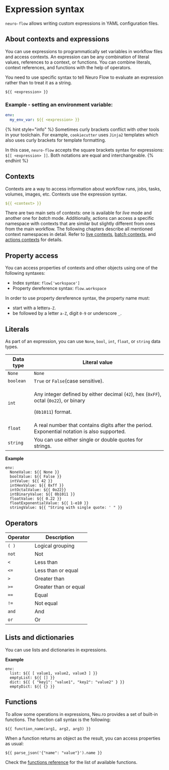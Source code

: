 # Expression syntax

`neuro-flow` allows writing custom expressions in YAML configuration files.

## About contexts and expressions

You can use expressions to programmatically set variables in workflow files and access contexts. An expression can be any combination of literal values, references to a context, or functions. You can combine literals, context references, and functions with the help of operators.

You need to use specific syntax to tell Neuro Flow to evaluate an expression rather than to treat it as a string.

```
${{ <expression> }}
```

### Example - setting an environment variable:

```yaml
env:
  my_env_var: ${{ <expression> }}
```

{% hint style="info" %}
Sometimes curly brackets conflict with other tools in your toolchain. For example, `cookiecutter` uses `Jinja2` templates which also uses curly brackets for template formatting.

In this case, `neuro-flow` accepts the square brackets syntax for expressions: `$[[ <expression> ]]`. Both notations are equal and interchangeable.
{% endhint %}

## Contexts

Contexts are a way to access information about workflow runs, jobs, tasks, volumes, images, etc. Contexts use the expression syntax.

```yaml
${{ <context> }}
```

There are two main sets of contexts: one is available for _live_ mode and another one for _batch_ mode. Additionally, actions can access a specific namespace with contexts that are similar but slightly different from ones from the main workflow. The following chapters describe all mentioned context namespaces in detail. Refer to [live contexts](live-workflow-syntax/live-contexts.md), [batch contexts](batch-workflow-syntax/batch-contexts.md), and [actions contexts](actions-syntax/live-actions-contexts.md) for details.

## Property access

You can access properties of contexts and other objects using one of the following syntaxes:

* Index syntax: `flow['workspace']`
* Property dereference syntax: `flow.workspace`

In order to use property dereference syntax, the property name must:

* start with a letter`a-Z`.
* be followed by a letter `a-Z`, digit `0-9` or underscore `_`.

## Literals

As part of an expression, you can use `None`, `bool`, `int`, `float`, or `string` data types.

| Data type | Literal value                                                                                                                                                     |
| --------- | ----------------------------------------------------------------------------------------------------------------------------------------------------------------- |
| `None`    | `None`                                                                                                                                                            |
| `boolean` | `True` or `False`(case sensitive).                                                                                                                                |
| `int`     | <p>Any integer defined by either decimal (<code>42</code>), hex (<code>0xFF</code>), octal (<code>0o22</code>), or binary</p><p>(<code>0b1011</code>) format.</p> |
| `float`   | A real number that contains digits after the period. Exponential notation is also supported.                                                                      |
| `string`  | You can use either single or double quotes for strings.                                                                                                           |

**Example**

```
env:
  NoneValue: ${{ None }}
  boolValue: ${{ False }}
  intValue: ${{ 42 }}
  intHexValue: ${{ 0xff }}
  intOctalValue: ${{ 0o22}}
  intBinaryValue: ${{ 0b1011 }}
  floatValue: ${{ 0.22 }}
  floatExponentialValue: ${{ 1-e10 }}
  stringValue: ${{ "String with single quote: ' " }}
```

## Operators

| Operator | Description           |
| -------- | --------------------- |
| `( )`    | Logical grouping      |
| `not`    | Not                   |
| `<`      | Less than             |
| `<=`     | Less than or equal    |
| `>`      | Greater than          |
| `>=`     | Greater than or equal |
| `==`     | Equal                 |
| `!=`     | Not equal             |
| `and`    | And                   |
| `or`     | Or                    |

## Lists and dictionaries

You can use lists and dictionaries in expressions.

**Example**

```
env:
  list: ${{ [ value1, value2, value3 ] }}
  emptyList: ${{ [] }}
  dict: ${{ { "key1": "value1", "key2": "value2" } }}
  emptyDict: ${{ {} }}
```

## Functions

To allow some operations in expressions, Neu.ro provides a set of built-in functions. The function call syntax is the following:

```
${{ function_name(arg1, arg2, arg3) }}
```

When a function returns an object as the result, you can access properties as usual:

```
${{ parse_json('{"name": "value"}').name }}
```

Check the [functions reference](../expression-functions.md) for the list of available functions.
